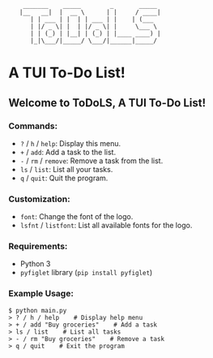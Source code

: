 ```
    _______    _____        _       _____ 
   |__   __|  |  __ \      | |     / ____|
      | | ___ | |  | | ___ | |    | (___  
      | |/ _ \| |  | |/ _ \| |     \___ \ 
      | | (_) | |__| | (_) | |____ ____) |
      |_|\___/|_____/ \___/|______|_____/ 
```

# A TUI To-Do List!

## Welcome to ToDoLS, A TUI To-Do List!

### Commands:
- `?` / `h` / `help`: Display this menu.
- `+` / `add`: Add a task to the list.
- `-` / `rm` / `remove`: Remove a task from the list.
- `ls` / `list`: List all your tasks.
- `q` / `quit`: Quit the program.

### Customization:
- `font`: Change the font of the logo.
- `lsfnt` / `listfont`: List all available fonts for the logo.

### Requirements:
- Python 3
- `pyfiglet` library (`pip install pyfiglet`)

### Example Usage:
```
$ python main.py
> ? / h / help    # Display help menu
> + / add "Buy groceries"    # Add a task
> ls / list    # List all tasks
> - / rm "Buy groceries"    # Remove a task
> q / quit    # Exit the program
```
